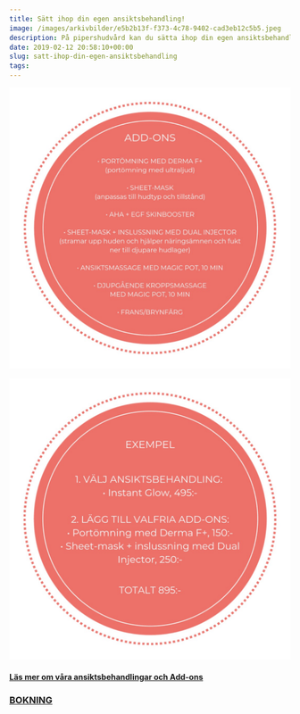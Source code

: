 ```yaml
---
title: Sätt ihop din egen ansiktsbehandling!
image: /images/arkivbilder/e5b2b13f-f373-4c78-9402-cad3eb12c5b5.jpeg
description: På pipershudvård kan du sätta ihop din egen ansiktsbehandling utifrån dina behov och din budget.
date: 2019-02-12 20:58:10+00:00
slug: satt-ihop-din-egen-ansiktsbehandling
tags: 
---
```


![](/images/arkivbilder/8d25a0ee-7170-4404-9176-dbd3ccba5147.jpeg)

![](/images/arkivbilder/94c26744-bd5a-46b0-9704-b71a6b552854.jpeg)

#### [Läs mer om våra ansiktsbehandlingar och Add-ons](http://pipershudvard.com/ansiktsbehandlingar-cliniccare/)

### [BOKNING](http://pipershudvard.com/kontakta-oss/)
